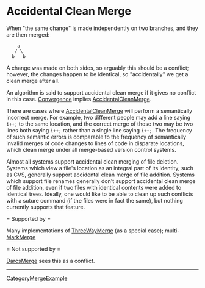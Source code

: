 # Accidental Clean Merge

When "the same change" is made independently on two branches, and they are then merged:

```
    a
   / \
  b   b
```

A change was made on both sides, so arguably this should be a conflict; however, the changes happen to be identical, so "accidentally" we get a clean merge after all.

An algorithm is said to support accidental clean merge if it gives no
conflict in this case.  [Convergence](Convergence.md) implies [AccidentalCleanMerge](AccidentalCleanMerge.md).

There are cases where [AccidentalCleanMerge](AccidentalCleanMerge.md) will perform a semantically 
incorrect merge. For example, two different people may add a line saying `i++;`
to the same location, and the correct merge of those two may be two lines both saying `i++;` rather than
a single line saying `i++;`. The frequency of such semantic errors is comparable to
the frequency of semantically invalid merges of code changes to lines of code
in disparate locations, which clean merge under all merge-based version control
systems.

Almost all systems support accidental clean merging of file deletion.
Systems which view a file's location as an integral part of its identity,
such as CVS, generally support accidental clean merge of file addition.
Systems which support file renames generally don't support accidental
clean merge of file addition, even if two files with identical contents were
added to identical trees. Ideally, one would like to be able to clean up
such conflicts with a suture command (if the files were in fact the same),
but nothing currently supports that feature.

= Supported by =

Many implementations of [ThreeWayMerge](ThreeWayMerge.md) (as a special case); multi-[MarkMerge](MarkMerge.md)

= Not supported by =

[DarcsMerge](DarcsMerge.md) sees this as a conflict.

----

[CategoryMergeExample](CategoryMergeExample.md)
